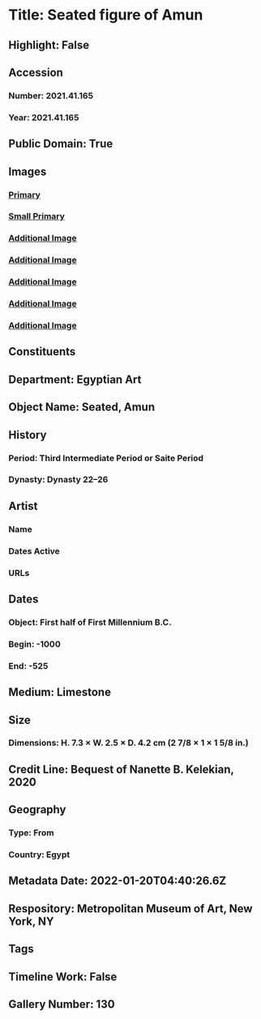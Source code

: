# Title: Seated figure of Amun
## Highlight: False
## Accession
### Number: 2021.41.165
### Year: 2021.41.165
## Public Domain: True
## Images
### [Primary](https://images.metmuseum.org/CRDImages/eg/original/LC-2021_41_165_EGDP032802.jpg)
### [Small Primary](https://images.metmuseum.org/CRDImages/eg/web-large/LC-2021_41_165_EGDP032802.jpg)
### [Additional Image](https://images.metmuseum.org/CRDImages/eg/original/LC-2021_41_165_EGDP032807.jpg)
### [Additional Image](https://images.metmuseum.org/CRDImages/eg/original/LC-2021_41_165_EGDP032804.jpg)
### [Additional Image](https://images.metmuseum.org/CRDImages/eg/original/LC-2021_41_165_EGDP032803.jpg)
### [Additional Image](https://images.metmuseum.org/CRDImages/eg/original/LC-2021_41_165_EGDP032805.jpg)
### [Additional Image](https://images.metmuseum.org/CRDImages/eg/original/LC-2021_41_165_EGDP032806.jpg)
## Constituents
## Department: Egyptian Art
## Object Name: Seated, Amun
## History
### Period: Third Intermediate Period or Saite Period
### Dynasty: Dynasty 22–26
## Artist
### Name
### Dates Active
### URLs
## Dates
### Object: First half of First Millennium B.C.
### Begin: -1000
### End: -525
## Medium: Limestone
## Size
### Dimensions: H. 7.3 × W. 2.5 × D. 4.2 cm (2 7/8 × 1 × 1 5/8 in.)
## Credit Line: Bequest of Nanette B. Kelekian, 2020
## Geography
### Type: From
### Country: Egypt
## Metadata Date: 2022-01-20T04:40:26.6Z
## Respository: Metropolitan Museum of Art, New York, NY
## Tags
## Timeline Work: False
## Gallery Number: 130